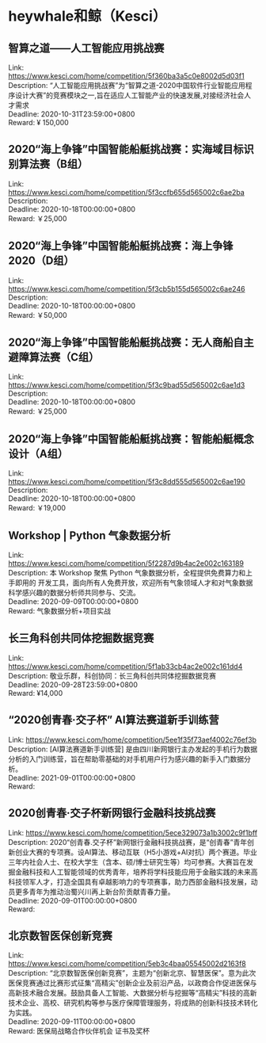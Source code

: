# heywhale和鲸（Kesci）



## 智算之道——人工智能应用挑战赛

Link: https://www.kesci.com/home/competition/5f360ba3a5c0e8002d5d03f1  
Description: “人工智能应用挑战赛”为“智算之道-2020中国软件行业智能应用程序设计大赛”的竞赛模块之一,旨在适应人工智能产业的快速发展,对接经济社会人才需求  
Deadline: 2020-10-31T23:59:00+0800  
Reward: ¥ 150,000  


## 2020“海上争锋”中国智能船艇挑战赛：实海域目标识别算法赛（B组）

Link: https://www.kesci.com/home/competition/5f3ccfb655d565002c6ae2ba  
Description:   
Deadline: 2020-10-18T00:00:00+0800  
Reward: ￥25,000  


## 2020“海上争锋”中国智能船艇挑战赛：海上争锋2020（D组）

Link: https://www.kesci.com/home/competition/5f3cb5b155d565002c6ae246  
Description:   
Deadline: 2020-10-18T00:00:00+0800  
Reward: ￥50,000  


## 2020“海上争锋”中国智能船艇挑战赛：无人商船自主避障算法赛（C组）

Link: https://www.kesci.com/home/competition/5f3c9bad55d565002c6ae1d3  
Description:   
Deadline: 2020-10-18T00:00:00+0800  
Reward: ￥25,000  


## 2020“海上争锋”中国智能船艇挑战赛：智能船艇概念设计（A组）

Link: https://www.kesci.com/home/competition/5f3c8dd555d565002c6ae190  
Description:   
Deadline: 2020-10-18T00:00:00+0800  
Reward: ￥19,000  


## Workshop | Python 气象数据分析

Link: https://www.kesci.com/home/competition/5f2287d9b4ac2e002c163189  
Description: 本 Workshop 聚焦 Python 气象数据分析，全程提供免费算力和上手即用的 开发工具，面向所有人免费开放，欢迎所有气象领域人才和对气象数据科学感兴趣的数据分析师共同参与、交流。  
Deadline: 2020-09-09T00:00:00+0800  
Reward: 气象数据分析+项目实战  


## 长三角科创共同体挖掘数据竞赛

Link: https://www.kesci.com/home/competition/5f1ab33cb4ac2e002c161dd4  
Description: 敬业乐群，科创协同：长三角科创共同体挖掘数据竞赛  
Deadline: 2020-09-28T23:59:00+0800  
Reward: ¥14,000  


## “2020创青春·交子杯”  AI算法赛道新手训练营

Link: https://www.kesci.com/home/competition/5ee1f35f73aef4002c76ef3b  
Description: [AI算法赛道新手训练营] 是由四川新网银行主办发起的手机行为数据分析的入门训练营，旨在帮助零基础的对手机用户行为感兴趣的新手入门数据分析。  
Deadline: 2021-09-01T00:00:00+0800  
Reward:   


## 2020创青春·交子杯新网银行金融科技挑战赛

Link: https://www.kesci.com/home/competition/5ece329073a1b3002c9f1bff  
Description: 2020“创青春.交子杯”新网银行金融科技挑战赛，是“创青春”青年创新创业大赛的专项赛。设AI算法、移动互联（H5小游戏+AI对抗）两个赛道。毕业三年内社会人士、在校大学生（含本、硕/博士研究生等）均可参赛。大赛旨在发掘金融科技和人工智能领域的优秀青年，培养将学科技能应用于金融实践的未来高科技领军人才，打造全国具有卓越影响力的专项赛事，助力西部金融科技发展，动员更多青年为推动治蜀兴川再上新台阶贡献青春力量。  
Deadline: 2020-09-01T00:00:00+0800  
Reward:   


## 北京数智医保创新竞赛

Link: https://www.kesci.com/home/competition/5eb3c4baa05545002d2163f8  
Description: “北京数智医保创新竞赛”，主题为“创新北京、智慧医保”。意为此次医保竞赛通过比赛形式征集“高精尖”创新企业及前沿产品，以政商合作促进医保与高新技术融合发展。鼓励具备人工智能、大数据分析与挖掘等“高精尖”科技的高新技术企业、高校、研究机构等参与医疗保障管理服务，将成熟的创新科技技术转化为实践。  
Deadline: 2020-09-11T00:00:00+0800  
Reward: 医保局战略合作伙伴机会 证书及奖杯  

